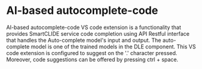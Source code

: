 # AI-based autocomplete-code
AI-based autocomplete-code VS code extension is a functionality that provides SmartCLIDE service code completion using API Restful interface that handles the Auto-complete model's input and output. The auto-complete model is one of the trained models in the DLE component. This VS code extension is configured to suggest on the '.' character pressed. Moreover, code suggestions can be offered by pressing ctrl + space.

